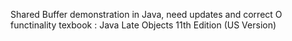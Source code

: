 Shared Buffer demonstration in Java, need updates and correct O functinality 
texbook : Java Late Objects 11th Edition (US Version)
